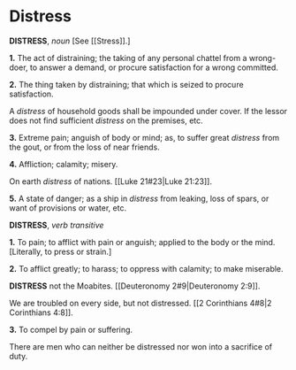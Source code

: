 # Distress

**DISTRESS**, _noun_ \[See [[Stress]].\]

**1.** The act of distraining; the taking of any personal chattel from a wrong-doer, to answer a demand, or procure satisfaction for a wrong committed.

**2.** The thing taken by distraining; that which is seized to procure satisfaction.

A _distress_ of household goods shall be impounded under cover. If the lessor does not find sufficient _distress_ on the premises, etc.

**3.** Extreme pain; anguish of body or mind; as, to suffer great _distress_ from the gout, or from the loss of near friends.

**4.** Affliction; calamity; misery.

On earth _distress_ of nations. [[Luke 21#23|Luke 21:23]].

**5.** A state of danger; as a ship in _distress_ from leaking, loss of spars, or want of provisions or water, etc.

**DISTRESS**, _verb transitive_

**1.** To pain; to afflict with pain or anguish; applied to the body or the mind. \[Literally, to press or strain.\]

**2.** To afflict greatly; to harass; to oppress with calamity; to make miserable.

**DISTRESS** not the Moabites. [[Deuteronomy 2#9|Deuteronomy 2:9]].

We are troubled on every side, but not distressed. [[2 Corinthians 4#8|2 Corinthians 4:8]].

**3.** To compel by pain or suffering.

There are men who can neither be distressed nor won into a sacrifice of duty.